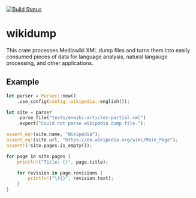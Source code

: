 [![Build Status](https://cmchenry.visualstudio.com/wikidump/_apis/build/status/camchenry.wikidump?branchName=master)](https://cmchenry.visualstudio.com/wikidump/_build/latest?definitionId=1&branchName=master)

# wikidump

This crate processes Mediawiki XML dump files and turns them into easily
consumed pieces of data for language analysis, natural langauge processing,
and other applications.

## Example
```rust
let parser = Parser::new()
    .use_config(config::wikipedia::english());

let site = parser
    .parse_file("tests/enwiki-articles-partial.xml")
    .expect("Could not parse wikipedia dump file.");

assert_eq!(site.name, "Wikipedia");
assert_eq!(site.url, "https://en.wikipedia.org/wiki/Main_Page");
assert!(!site.pages.is_empty());

for page in site.pages {
    println!("Title: {}", page.title);

    for revision in page.revisions {
        println!("\t{}", revision.text);
    }
}
```
